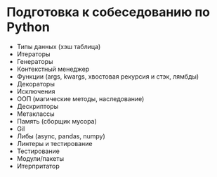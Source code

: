 # Подготовка к собеседованию по Python
* Типы данных (хэш таблица)
* Итераторы
* Генераторы
* Контекстный менеджер
* Функции (args, kwargs, хвостовая рекурсия и стэк, лямбды)
* Декораторы
* Исключения
* ООП (магические методы, наследование)
* Дескрипторы
* Метаклассы
* Память (сборщик мусора)
* Gil
* Либы (async, pandas, numpy)
* Линтеры и тестирование
* Тестирование
* Модули/пакеты
* Итерпритатор
